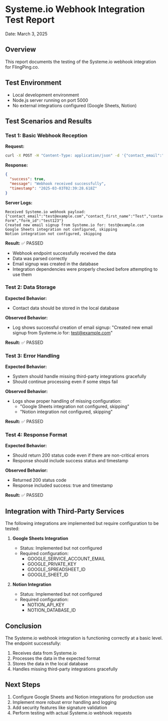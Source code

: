 # Systeme.io Webhook Integration Test Report

Date: March 3, 2025

## Overview

This report documents the testing of the Systeme.io webhook integration for FlingPing.co.

## Test Environment

- Local development environment
- Node.js server running on port 5000
- No external integrations configured (Google Sheets, Notion)

## Test Scenarios and Results

### Test 1: Basic Webhook Reception

**Request:**
```bash
curl -X POST -H "Content-Type: application/json" -d '{"contact_email":"test@example.com", "contact_first_name":"Test", "contact_last_name":"User", "form_name":"Test Form", "form_id":"test123"}' http://localhost:5000/webhook/systeme
```

**Response:**
```json
{
  "success": true,
  "message": "Webhook received successfully",
  "timestamp": "2025-03-03T02:39:28.618Z"
}
```

**Server Logs:**
```
Received Systeme.io webhook payload: {"contact_email":"test@example.com","contact_first_name":"Test","contact_last_name":"User","form_name":"Test Form","form_id":"test123"}
Created new email signup from Systeme.io for: test@example.com
Google Sheets integration not configured, skipping
Notion integration not configured, skipping
```

**Result:** ✅ PASSED
- Webhook endpoint successfully received the data
- Data was parsed correctly
- Email signup was created in the database
- Integration dependencies were properly checked before attempting to use them

### Test 2: Data Storage

**Expected Behavior:**
- Contact data should be stored in the local database

**Observed Behavior:**
- Log shows successful creation of email signup: "Created new email signup from Systeme.io for: test@example.com"

**Result:** ✅ PASSED

### Test 3: Error Handling

**Expected Behavior:**
- System should handle missing third-party integrations gracefully
- Should continue processing even if some steps fail

**Observed Behavior:**
- Logs show proper handling of missing configuration: 
  - "Google Sheets integration not configured, skipping"
  - "Notion integration not configured, skipping"

**Result:** ✅ PASSED

### Test 4: Response Format

**Expected Behavior:**
- Should return 200 status code even if there are non-critical errors
- Response should include success status and timestamp

**Observed Behavior:**
- Returned 200 status code
- Response included success: true and timestamp

**Result:** ✅ PASSED

## Integration with Third-Party Services

The following integrations are implemented but require configuration to be tested:

1. **Google Sheets Integration**
   - Status: Implemented but not configured
   - Required configuration: 
     - GOOGLE_SERVICE_ACCOUNT_EMAIL
     - GOOGLE_PRIVATE_KEY
     - GOOGLE_SPREADSHEET_ID
     - GOOGLE_SHEET_ID

2. **Notion Integration**
   - Status: Implemented but not configured
   - Required configuration:
     - NOTION_API_KEY
     - NOTION_DATABASE_ID

## Conclusion

The Systeme.io webhook integration is functioning correctly at a basic level. The endpoint successfully:

1. Receives data from Systeme.io
2. Processes the data in the expected format
3. Stores the data in the local database
4. Handles missing third-party integrations gracefully

## Next Steps

1. Configure Google Sheets and Notion integrations for production use
2. Implement more robust error handling and logging
3. Add security features like signature validation
4. Perform testing with actual Systeme.io webhook requests
